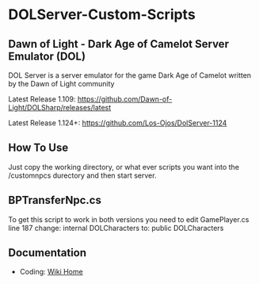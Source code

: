 DOLServer-Custom-Scripts
========

Dawn of Light - Dark Age of Camelot Server Emulator (DOL)
----

DOL Server is a server emulator for the game Dark Age of Camelot written by the Dawn of Light community

Latest Release 1.109: https://github.com/Dawn-of-Light/DOLSharp/releases/latest

Latest Release 1.124+: https://github.com/Los-Ojos/DolServer-1124

How To Use
----

Just copy the working directory, or what ever scripts you want into the /customnpcs durectory and then start server.

BPTransferNpc.cs
----

To get this script to work in both versions you need to edit GamePlayer.cs line 187 change: internal DOLCharacters to: public DOLCharacters

Documentation
----

 - Coding: [Wiki Home](https://github.com/Dawn-of-Light/DOLSharp/wiki)
